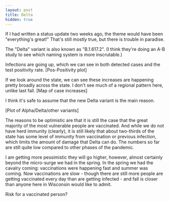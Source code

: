 ```yaml
---
layout: post
title: Delta
hidden: true
---
```




If I had written a status update two weeks ago, the theme would have been "everything's great!"  That's still mostly true, but there is trouble in paradise.

The "Delta" variant is also known as "B.1.617.2".  (I think they're doing an A-B study to see which naming system is more inscrutable.) 


Infections are going up, which we can see in both detected cases and the test positivity rate.
[Pos-Positivity plot]

If we look around the state, we can see these increases are happening pretty broadly across the state. I don't see much of a regional pattern here, unlike last fall.
[Map of case increases]

I think it's safe to assume that the new Delta variant is the main reason.

[Plot of Alpha/Delta/other variants]

The reasons to be optimistic are that it is still the case that the great majority of the most vulnerable people are vaccinated. And while we do not have herd immunity (clearly), it is still likely that about two-thirds of the state has some level of immunity from vaccination or previous infection, which limits the amount of damage that Delta can do. The numbers so far are still quite low compared to other phases of the pandemic.

I am getting more pessimistic they will go higher, however, almost certainly beyond the micro-surge we had in the spring. In the spring we had the cavalry coming: vaccinations were happening fast and summer was coming. Now vaccinations are slow - though there are still more people are getting vaccinated every day than are getting infected - and fall is closer than anyone here in Wisconsin would like to admit. 


Risk for a vaccinated person?
